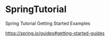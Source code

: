 # SpringTutorial
Spring Tutorial Getting Started Examples

https://spring.io/guides#getting-started-guides
